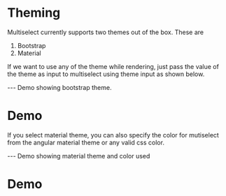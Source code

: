 # Theming

Multiselect currently supports two themes out of the box. These are   
1. Bootstrap
2. Material

If we want to use any of the theme while rendering, just pass the value of the theme as input to multiselect using theme input as shown below.

--- Demo showing bootstrap theme.

# Demo

<ms-theme></ms-theme>

<code-tabs>
  <code-pane title="app/theming.component.ts" path="theming/src/app/theming.component.ts"></code-pane>
  <code-pane title="app/theming.component.html" path="theming/src/app/theming.component.html"></code-pane>
</code-tabs>

If you select material theme, you can also specify the color for mutiselect from the angular material theme or any valid  css color.

--- Demo showing material theme and color used

# Demo

<ms-theme></ms-theme>

<code-tabs>
  <code-pane title="app/theming.component.ts" path="theming/src/app/theming.component.ts"></code-pane>
  <code-pane title="app/theming.component.html" path="theming/src/app/theming.component.html"></code-pane>
</code-tabs>